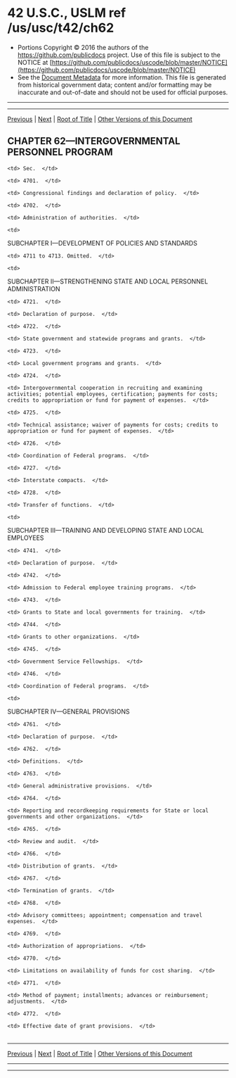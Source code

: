 ---
---

# 42 U.S.C., USLM ref /us/usc/t42/ch62

* Portions Copyright © 2016 the authors of the https://github.com/publicdocs project.
  Use of this file is subject to the NOTICE at [https://github.com/publicdocs/uscode/blob/master/NOTICE](https://github.com/publicdocs/uscode/blob/master/NOTICE)
* See the [Document Metadata](././../../../..//README.md) for more information.
  This file is generated from historical government data; content and/or formatting may be inaccurate and out-of-date and should not be used for official purposes.

----------
----------

[Previous](./../../../..//us/usc/t42/ch61/schIII/m__us_usc_t42_s4655.md) | [Next](./../../../..//us/usc/t42/ch62/m__us_usc_t42_s4701.md) | [Root of Title](./../../../../) | [Other Versions of this Document](https://publicdocs.github.io/go/links?ns=uslm&ref=%2Fus%2Fusc%2Ft42%2Fch62)

## CHAPTER 62—INTERGOVERNMENTAL PERSONNEL PROGRAM

<table>

  <tr>

    <td> Sec.  </td>

  </tr>

  <tr>

    <td> 4701.  </td>

    <td> Congressional findings and declaration of policy.  </td>

  </tr>

  <tr>

    <td> 4702.  </td>

    <td> Administration of authorities.  </td>

  </tr>

  <tr>

    <td> 

SUBCHAPTER I—DEVELOPMENT OF POLICIES AND STANDARDS  </td>

  </tr>

  <tr>

    <td> 4711 to 4713. Omitted.  </td>

  </tr>

  <tr>

    <td> 

SUBCHAPTER II—STRENGTHENING STATE AND LOCAL PERSONNEL ADMINISTRATION  </td>

  </tr>

  <tr>

    <td> 4721.  </td>

    <td> Declaration of purpose.  </td>

  </tr>

  <tr>

    <td> 4722.  </td>

    <td> State government and statewide programs and grants.  </td>

  </tr>

  <tr>

    <td> 4723.  </td>

    <td> Local government programs and grants.  </td>

  </tr>

  <tr>

    <td> 4724.  </td>

    <td> Intergovernmental cooperation in recruiting and examining activities; potential employees, certification; payments for costs; credits to appropriation or fund for payment of expenses.  </td>

  </tr>

  <tr>

    <td> 4725.  </td>

    <td> Technical assistance; waiver of payments for costs; credits to appropriation or fund for payment of expenses.  </td>

  </tr>

  <tr>

    <td> 4726.  </td>

    <td> Coordination of Federal programs.  </td>

  </tr>

  <tr>

    <td> 4727.  </td>

    <td> Interstate compacts.  </td>

  </tr>

  <tr>

    <td> 4728.  </td>

    <td> Transfer of functions.  </td>

  </tr>

  <tr>

    <td> 

SUBCHAPTER III—TRAINING AND DEVELOPING STATE AND LOCAL EMPLOYEES  </td>

  </tr>

  <tr>

    <td> 4741.  </td>

    <td> Declaration of purpose.  </td>

  </tr>

  <tr>

    <td> 4742.  </td>

    <td> Admission to Federal employee training programs.  </td>

  </tr>

  <tr>

    <td> 4743.  </td>

    <td> Grants to State and local governments for training.  </td>

  </tr>

  <tr>

    <td> 4744.  </td>

    <td> Grants to other organizations.  </td>

  </tr>

  <tr>

    <td> 4745.  </td>

    <td> Government Service Fellowships.  </td>

  </tr>

  <tr>

    <td> 4746.  </td>

    <td> Coordination of Federal programs.  </td>

  </tr>

  <tr>

    <td> 

SUBCHAPTER IV—GENERAL PROVISIONS  </td>

  </tr>

  <tr>

    <td> 4761.  </td>

    <td> Declaration of purpose.  </td>

  </tr>

  <tr>

    <td> 4762.  </td>

    <td> Definitions.  </td>

  </tr>

  <tr>

    <td> 4763.  </td>

    <td> General administrative provisions.  </td>

  </tr>

  <tr>

    <td> 4764.  </td>

    <td> Reporting and recordkeeping requirements for State or local governments and other organizations.  </td>

  </tr>

  <tr>

    <td> 4765.  </td>

    <td> Review and audit.  </td>

  </tr>

  <tr>

    <td> 4766.  </td>

    <td> Distribution of grants.  </td>

  </tr>

  <tr>

    <td> 4767.  </td>

    <td> Termination of grants.  </td>

  </tr>

  <tr>

    <td> 4768.  </td>

    <td> Advisory committees; appointment; compensation and travel expenses.  </td>

  </tr>

  <tr>

    <td> 4769.  </td>

    <td> Authorization of appropriations.  </td>

  </tr>

  <tr>

    <td> 4770.  </td>

    <td> Limitations on availability of funds for cost sharing.  </td>

  </tr>

  <tr>

    <td> 4771.  </td>

    <td> Method of payment; installments; advances or reimbursement; adjustments.  </td>

  </tr>

  <tr>

    <td> 4772.  </td>

    <td> Effective date of grant provisions.  </td>

  </tr>

</table>

----------

[Previous](./../../../..//us/usc/t42/ch61/schIII/m__us_usc_t42_s4655.md) | [Next](./../../../..//us/usc/t42/ch62/m__us_usc_t42_s4701.md) | [Root of Title](./../../../../) | [Other Versions of this Document](https://publicdocs.github.io/go/links?ns=uslm&ref=%2Fus%2Fusc%2Ft42%2Fch62)

----------
----------



